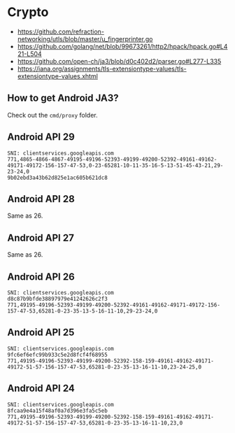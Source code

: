 # Crypto

- <https://github.com/refraction-networking/utls/blob/master/u_fingerprinter.go>
- https://github.com/golang/net/blob/99673261/http2/hpack/hpack.go#L421-L504
- https://github.com/open-ch/ja3/blob/d0c402d2/parser.go#L277-L335
- https://iana.org/assignments/tls-extensiontype-values/tls-extensiontype-values.xhtml

## How to get Android JA3?

Check out the `cmd/proxy` folder.

## Android API 29

~~~
SNI: clientservices.googleapis.com
771,4865-4866-4867-49195-49196-52393-49199-49200-52392-49161-49162-49171-49172-156-157-47-53,0-23-65281-10-11-35-16-5-13-51-45-43-21,29-23-24,0
9b02ebd3a43b62d825e1ac605b621dc8
~~~

## Android API 28

Same as 26.

## Android API 27

Same as 26.

## Android API 26

~~~
SNI: clientservices.googleapis.com
d8c87b9bfde38897979e41242626c2f3
771,49195-49196-52393-49199-49200-52392-49161-49162-49171-49172-156-157-47-53,65281-0-23-35-13-5-16-11-10,29-23-24,0
~~~

## Android API 25

~~~
SNI: clientservices.googleapis.com
9fc6ef6efc99b933c5e2d8fcf4f68955
771,49195-49196-52393-49199-49200-52392-158-159-49161-49162-49171-49172-51-57-156-157-47-53,65281-0-23-35-13-16-11-10,23-24-25,0
~~~

## Android API 24

~~~
SNI: clientservices.googleapis.com
8fcaa9e4a15f48af0a7d396e3fa5c5eb
771,49195-49196-52393-49199-49200-52392-158-159-49161-49162-49171-49172-51-57-156-157-47-53,65281-0-23-35-13-16-11-10,23,0
~~~
